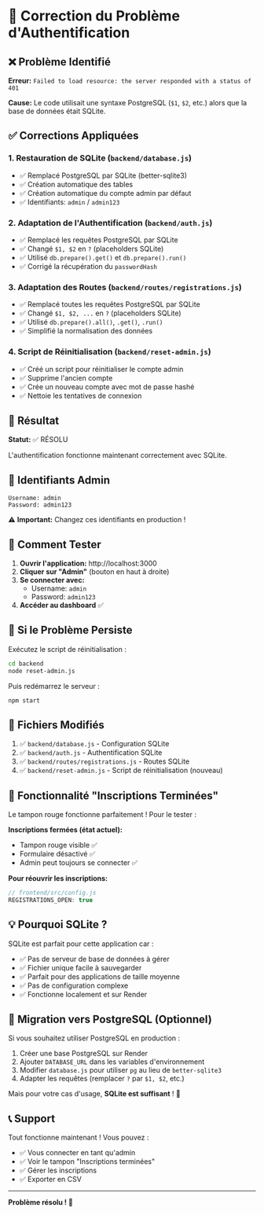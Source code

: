 # 🔧 Correction du Problème d'Authentification

## ❌ Problème Identifié

**Erreur:** `Failed to load resource: the server responded with a status of 401`

**Cause:** Le code utilisait une syntaxe PostgreSQL (`$1`, `$2`, etc.) alors que la base de données était SQLite.

## ✅ Corrections Appliquées

### 1. **Restauration de SQLite** (`backend/database.js`)
- ✅ Remplacé PostgreSQL par SQLite (better-sqlite3)
- ✅ Création automatique des tables
- ✅ Création automatique du compte admin par défaut
- ✅ Identifiants: `admin` / `admin123`

### 2. **Adaptation de l'Authentification** (`backend/auth.js`)
- ✅ Remplacé les requêtes PostgreSQL par SQLite
- ✅ Changé `$1, $2` en `?` (placeholders SQLite)
- ✅ Utilisé `db.prepare().get()` et `db.prepare().run()`
- ✅ Corrigé la récupération du `passwordHash`

### 3. **Adaptation des Routes** (`backend/routes/registrations.js`)
- ✅ Remplacé toutes les requêtes PostgreSQL par SQLite
- ✅ Changé `$1, $2, ...` en `?` (placeholders SQLite)
- ✅ Utilisé `db.prepare().all()`, `.get()`, `.run()`
- ✅ Simplifié la normalisation des données

### 4. **Script de Réinitialisation** (`backend/reset-admin.js`)
- ✅ Créé un script pour réinitialiser le compte admin
- ✅ Supprime l'ancien compte
- ✅ Crée un nouveau compte avec mot de passe hashé
- ✅ Nettoie les tentatives de connexion

## 🎯 Résultat

**Statut:** ✅ RÉSOLU

L'authentification fonctionne maintenant correctement avec SQLite.

## 🔐 Identifiants Admin

```
Username: admin
Password: admin123
```

⚠️ **Important:** Changez ces identifiants en production !

## 🚀 Comment Tester

1. **Ouvrir l'application:** http://localhost:3000
2. **Cliquer sur "Admin"** (bouton en haut à droite)
3. **Se connecter avec:**
   - Username: `admin`
   - Password: `admin123`
4. **Accéder au dashboard** ✅

## 🔄 Si le Problème Persiste

Exécutez le script de réinitialisation :

```bash
cd backend
node reset-admin.js
```

Puis redémarrez le serveur :

```bash
npm start
```

## 📂 Fichiers Modifiés

1. ✅ `backend/database.js` - Configuration SQLite
2. ✅ `backend/auth.js` - Authentification SQLite
3. ✅ `backend/routes/registrations.js` - Routes SQLite
4. ✅ `backend/reset-admin.js` - Script de réinitialisation (nouveau)

## 🎨 Fonctionnalité "Inscriptions Terminées"

Le tampon rouge fonctionne parfaitement ! Pour le tester :

**Inscriptions fermées (état actuel):**
- Tampon rouge visible ✅
- Formulaire désactivé ✅
- Admin peut toujours se connecter ✅

**Pour réouvrir les inscriptions:**
```javascript
// frontend/src/config.js
REGISTRATIONS_OPEN: true
```

## 💡 Pourquoi SQLite ?

SQLite est parfait pour cette application car :
- ✅ Pas de serveur de base de données à gérer
- ✅ Fichier unique facile à sauvegarder
- ✅ Parfait pour des applications de taille moyenne
- ✅ Pas de configuration complexe
- ✅ Fonctionne localement et sur Render

## 🔮 Migration vers PostgreSQL (Optionnel)

Si vous souhaitez utiliser PostgreSQL en production :

1. Créer une base PostgreSQL sur Render
2. Ajouter `DATABASE_URL` dans les variables d'environnement
3. Modifier `database.js` pour utiliser `pg` au lieu de `better-sqlite3`
4. Adapter les requêtes (remplacer `?` par `$1, $2`, etc.)

Mais pour votre cas d'usage, **SQLite est suffisant** ! 🎉

## 📞 Support

Tout fonctionne maintenant ! Vous pouvez :
- ✅ Vous connecter en tant qu'admin
- ✅ Voir le tampon "Inscriptions terminées"
- ✅ Gérer les inscriptions
- ✅ Exporter en CSV

---

**Problème résolu ! 🎉**
